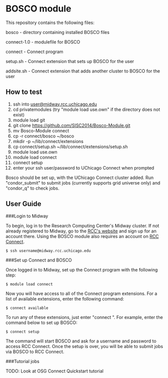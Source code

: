 BOSCO module
============
This repository contains the following files: 

bosco - directory containing installed BOSCO files 

connect-1.0 - modulefile for BOSCO

connect - Connect program

setup.sh - Connect extension that sets up BOSCO for the user

addsite.sh - Connect extension that adds another cluster to BOSCO for the user 

How to test
-----------
1. ssh into user@midway.rcc.uchicago.edu
2. cd privatemodules (try "module load use.own" if the directory does not exist)
3. module load git
4. git clone https://github.com/SISC2014/Bosco-Module.git
5. mv Bosco-Module connect
6. cp -r connect/bosco ~/bosco
7. mkdir -p ~/lib/connect/extensions
8. cp connect/setup.sh ~/lib/connect/extensions/setup.sh
9. module load use.own
10. module load connect
11. connect setup
12. enter your ssh user/password to UChicago Connect when prompted

Bosco should be set up, with the UChicago Connect cluster added. Run "condor_submit" to submit jobs (currently supports grid universe only) and "condor_q" to check jobs. 

User Guide 
----------
###Login to Midway

To begin, log in to the Research Computing Center's Midway cluster. If not already registered to Midway, go to the [RCC's website](http://rcc.uchicago.edu/) and sign up for an account there. Using the BOSCO module also requires an account on [RCC Connect](http://ci-connect.uchicago.edu/).

```
$ ssh username@midway.rcc.uchicago.edu
```

###Set up Connect and BOSCO

Once logged in to Midway, set up the Connect program with the following step:

```
$ module load connect
```

Now you will have access to all of the Connect program extensions. For a list of available extensions, enter the following command:

```
$ connect available
```

To run any of these extensions, just enter "connect <extension name>". For example, enter the command below to set up BOSCO: 

```
$ connect setup
```

The command will start BOSCO and ask for a username and password to access RCC Connect. Once the setup is over, you will be able to submit jobs via BOSCO to RCC Connect. 

###Tutorial jobs 

TODO: Look at OSG Connect Quickstart tutorial